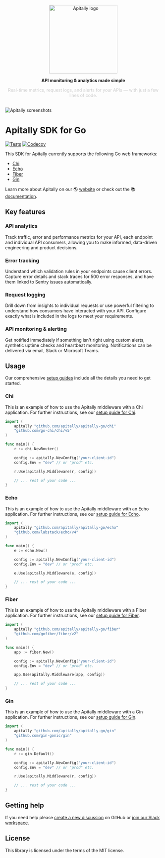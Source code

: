 <p align="center">
  <a href="https://apitally.io" target="_blank">
    <picture>
      <source media="(prefers-color-scheme: dark)" srcset="https://assets.apitally.io/logos/logo-horizontal-new-dark.png">
      <source media="(prefers-color-scheme: light)" srcset="https://assets.apitally.io/logos/logo-horizontal-new-light.png">
      <img alt="Apitally logo" src="https://assets.apitally.io/logos/logo-vertical-light.png" width="220">
    </picture>
  </a>
</p>
<p align="center"><b>API monitoring & analytics made simple</b></p>
<p align="center" style="color: #ccc;">Real-time metrics, request logs, and alerts for your APIs — with just a few lines of code.</p>
<br>
<img alt="Apitally screenshots" src="https://assets.apitally.io/screenshots/overview.png">
<br>

# Apitally SDK for Go

[![Tests](https://github.com/apitally/apitally-go/actions/workflows/tests.yaml/badge.svg?event=push)](https://github.com/apitally/apitally-go/actions)
[![Codecov](https://codecov.io/gh/apitally/apitally-go/graph/badge.svg?token=KGMvKb59lc)](https://codecov.io/gh/apitally/apitally-go)

This SDK for Apitally currently supports the following Go web frameworks:

- [Chi](https://docs.apitally.io/frameworks/chi)
- [Echo](https://docs.apitally.io/frameworks/echo)
- [Fiber](https://docs.apitally.io/frameworks/fiber)
- [Gin](https://docs.apitally.io/frameworks/gin)

Learn more about Apitally on our 🌎 [website](https://apitally.io) or check out
the 📚 [documentation](https://docs.apitally.io).

## Key features

### API analytics

Track traffic, error and performance metrics for your API, each endpoint and
individual API consumers, allowing you to make informed, data-driven engineering
and product decisions.

### Error tracking

Understand which validation rules in your endpoints cause client errors. Capture
error details and stack traces for 500 error responses, and have them linked to
Sentry issues automatically.

### Request logging

Drill down from insights to individual requests or use powerful filtering to
understand how consumers have interacted with your API. Configure exactly what
is included in the logs to meet your requirements.

### API monitoring & alerting

Get notified immediately if something isn't right using custom alerts, synthetic
uptime checks and heartbeat monitoring. Notifications can be delivered via
email, Slack or Microsoft Teams.

## Usage

Our comprehensive [setup guides](https://docs.apitally.io/quickstart) include
all the details you need to get started.

### Chi

This is an example of how to use the Apitally middleware with a Chi
application. For further instructions, see our
[setup guide for Chi](https://docs.apitally.io/frameworks/chi).

```go
import (
    apitally "github.com/apitally/apitally-go/chi"
    "github.com/go-chi/chi/v5"
)

func main() {
    r := chi.NewRouter()

    config := apitally.NewConfig("your-client-id")
    config.Env = "dev" // or "prod" etc.

    r.Use(apitally.Middleware(r, config))

    // ... rest of your code ...
}
```

### Echo

This is an example of how to use the Apitally middleware with an Echo
application. For further instructions, see our
[setup guide for Echo](https://docs.apitally.io/frameworks/echo).

```go
import (
    apitally "github.com/apitally/apitally-go/echo"
    "github.com/labstack/echo/v4"
)

func main() {
    e := echo.New()

    config := apitally.NewConfig("your-client-id")
    config.Env = "dev" // or "prod" etc.

    e.Use(apitally.Middleware(e, config))

    // ... rest of your code ...
}
```

### Fiber

This is an example of how to use the Apitally middleware with a Fiber
application. For further instructions, see our
[setup guide for Fiber](https://docs.apitally.io/frameworks/fiber).

```go
import (
    apitally "github.com/apitally/apitally-go/fiber"
    "github.com/gofiber/fiber/v2"
)

func main() {
    app := fiber.New()

    config := apitally.NewConfig("your-client-id")
    config.Env = "dev" // or "prod" etc.

    app.Use(apitally.Middleware(app, config))

    // ... rest of your code ...
}
```

### Gin

This is an example of how to use the Apitally middleware with a Gin application.
For further instructions, see our
[setup guide for Gin](https://docs.apitally.io/frameworks/gin).

```go
import (
    apitally "github.com/apitally/apitally-go/gin"
    "github.com/gin-gonic/gin"
)

func main() {
    r := gin.Default()

    config := apitally.NewConfig("your-client-id")
    config.Env = "dev" // or "prod" etc.

    r.Use(apitally.Middleware(r, config))

    // ... rest of your code ...
}
```

## Getting help

If you need help please
[create a new discussion](https://github.com/orgs/apitally/discussions/categories/q-a)
on GitHub or
[join our Slack workspace](https://join.slack.com/t/apitally-community/shared_invite/zt-2b3xxqhdu-9RMq2HyZbR79wtzNLoGHrg).

## License

This library is licensed under the terms of the MIT license.

